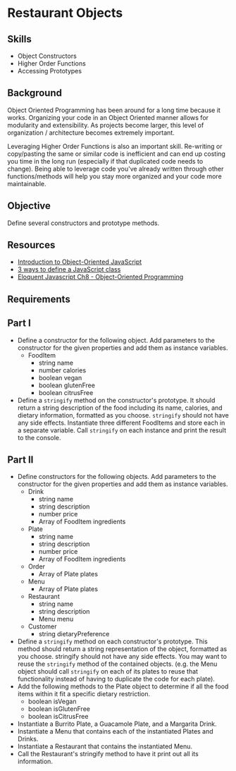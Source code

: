 Restaurant Objects
===============

Skills
---------
- Object Constructors
- Higher Order Functions
- Accessing Prototypes

Background
-----------
Object Oriented Programming has been around for a long time because it works.  Organizing your code in an Object Oriented manner allows for modularity and extensibility.  As projects become larger, this level of organization / architecture becomes extremely important.

Leveraging Higher Order Functions is also an important skill.  Re-writing or copy/pasting the same or similar code is inefficient and can end up costing you time in the long run (especially if that duplicated code needs to change).  Being able to leverage code you've already written through other functions/methods will help you stay more organized and your code more maintainable.

Objective
----------
Define several constructors and prototype methods.

Resources
---------
- <a href="https://developer.mozilla.org/en-US/docs/Web/JavaScript/Introduction_to_Object-Oriented_JavaScript">Introduction to Object-Oriented JavaScript</a>
- <a href="http://www.phpied.com/3-ways-to-define-a-javascript-class/">3 ways to define a JavaScript class</a>
- <a href="http://eloquentjavascript.net/chapter8.html">Eloquent Javascript Ch8 - Object-Oriented Programming</a>

Requirements
----------

Part I
---------
- Define a constructor for the following object. Add parameters to the constructor for the given properties and add them as instance variables.
    - FoodItem
        - string name
        - number calories
        - boolean vegan
        - boolean glutenFree
        - boolean citrusFree
- Define a <code>stringify</code> method on the constructor's prototype. It should return a string description of the food including its name, calories, and dietary information, formatted as you choose. 
<code>stringify</code> should not have any side effects.
Instantiate three different FoodItems and store each in a separate variable. Call <code>stringify</code> on each instance and print the result to the console.

Part II
----------
- Define constructors for the following objects. Add parameters to the constructor for the given properties and add them as instance variables.
    - Drink
        - string name
        - string description
        - number price
        - Array of FoodItem ingredients
    - Plate
        - string name
        - string description
        - number price
        - Array of FoodItem ingredients
    - Order
        - Array of Plate plates
    - Menu
        - Array of Plate plates
    - Restaurant
        - string name
        - string description
        - Menu menu
    - Customer
        - string dietaryPreference
- Define a <code>stringify</code> method on each constructor's prototype. This method should return a string representation of the object, formatted as you choose. stringify should not have any side effects. You may 
want to reuse the <code>stringify</code> method of the contained objects. (e.g. the Menu object should call <code>stringify</code> on each of its plates to reuse that functionality instead of having to duplicate the code 
for each plate).
- Add the following methods to the Plate object to determine if all the food items within it fit a specific dietary restriction.
    - boolean isVegan
    - boolean isGlutenFree
    - boolean isCitrusFree
- Instantiate a Burrito Plate, a Guacamole Plate, and a Margarita Drink.
- Instantiate a Menu that contains each of the instantiated Plates and Drinks.
- Instantiate a Restaurant that contains the instantiated Menu.
- Call the Restaurant's stringify method to have it print out all its information.